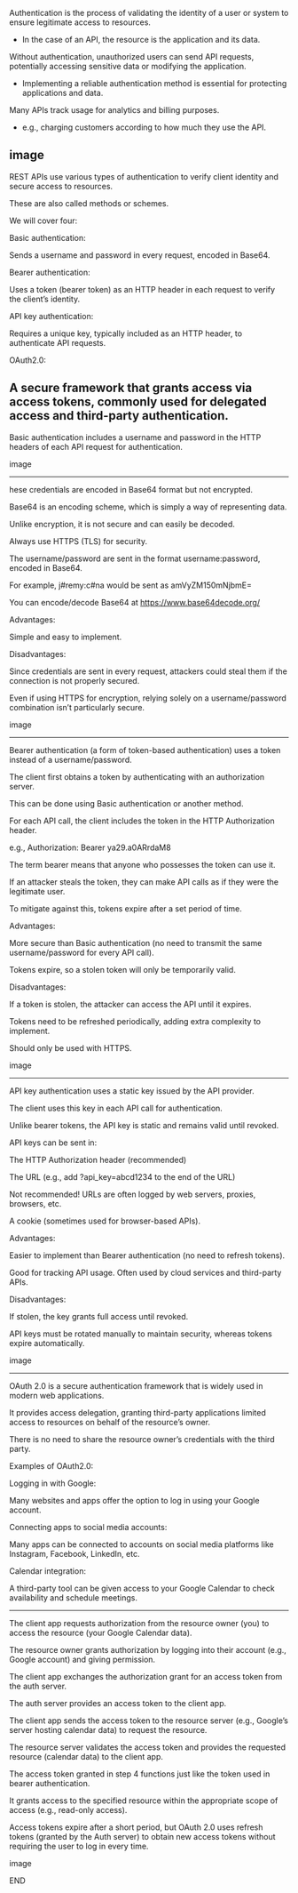Authentication is the process of validating the identity of a user or system to ensure legitimate access to resources.

- In the case of an API, the resource is the application and its data.

Without authentication, unauthorized users can send API requests, potentially accessing sensitive data or modifying the application.

- Implementing a reliable authentication method is essential for protecting applications and data.

Many APIs track usage for analytics and billing purposes.

- e.g., charging customers according to how much they use the API.

image 
---
REST APIs use various types of authentication to verify client identity and secure access to resources.

These are also called methods or schemes.

We will cover four:

Basic authentication:

Sends a username and password in every request, encoded in Base64.

Bearer authentication:

Uses a token (bearer token) as an HTTP header in each request to verify the client’s identity.

API key authentication:

Requires a unique key, typically included as an HTTP header, to authenticate API requests.

OAuth2.0:

A secure framework that grants access via access tokens, commonly used for delegated access and third-party authentication.
----
Basic authentication includes a username and password in the HTTP headers of each API request for authentication.

image

-----

hese credentials are encoded in Base64 format but not encrypted.

Base64 is an encoding scheme, which is simply a way of representing data.

Unlike encryption, it is not secure and can easily be decoded.

Always use HTTPS (TLS) for security.

The username/password are sent in the format username:password, encoded in Base64.

For example, j#remy:c#na would be sent as amVyZM150mNjbmE=

You can encode/decode Base64 at https://www.base64decode.org/

Advantages:

Simple and easy to implement.

Disadvantages:

Since credentials are sent in every request, attackers could steal them if the connection is not properly secured.

Even if using HTTPS for encryption, relying solely on a username/password combination isn’t particularly secure.

image

----

Bearer authentication (a form of token-based authentication) uses a token instead of a username/password.

The client first obtains a token by authenticating with an authorization server.

This can be done using Basic authentication or another method.

For each API call, the client includes the token in the HTTP Authorization header.

e.g., Authorization: Bearer ya29.a0ARrdaM8

The term bearer means that anyone who possesses the token can use it.

If an attacker steals the token, they can make API calls as if they were the legitimate user.

To mitigate against this, tokens expire after a set period of time.

Advantages:

More secure than Basic authentication (no need to transmit the same username/password for every API call).

Tokens expire, so a stolen token will only be temporarily valid.

Disadvantages:

If a token is stolen, the attacker can access the API until it expires.

Tokens need to be refreshed periodically, adding extra complexity to implement.

Should only be used with HTTPS.


image

---

API key authentication uses a static key issued by the API provider.

The client uses this key in each API call for authentication.

Unlike bearer tokens, the API key is static and remains valid until revoked.

API keys can be sent in:

The HTTP Authorization header (recommended)

The URL (e.g., add ?api_key=abcd1234 to the end of the URL)

Not recommended! URLs are often logged by web servers, proxies, browsers, etc.

A cookie (sometimes used for browser-based APIs).

Advantages:

Easier to implement than Bearer authentication (no need to refresh tokens).

Good for tracking API usage. Often used by cloud services and third-party APIs.

Disadvantages:

If stolen, the key grants full access until revoked.

API keys must be rotated manually to maintain security, whereas tokens expire automatically.


image


---

OAuth 2.0 is a secure authentication framework that is widely used in modern web applications.

It provides access delegation, granting third-party applications limited access to resources on behalf of the resource’s owner.

There is no need to share the resource owner’s credentials with the third party.

Examples of OAuth2.0:

Logging in with Google:

Many websites and apps offer the option to log in using your Google account.

Connecting apps to social media accounts:

Many apps can be connected to accounts on social media platforms like Instagram, Facebook, LinkedIn, etc.

Calendar integration:

A third-party tool can be given access to your Google Calendar to check availability and schedule meetings.


------



The client app requests authorization from the resource owner (you) to access the resource (your Google Calendar data).

The resource owner grants authorization by logging into their account (e.g., Google account) and giving permission.

The client app exchanges the authorization grant for an access token from the auth server.

The auth server provides an access token to the client app.

The client app sends the access token to the resource server (e.g., Google’s server hosting calendar data) to request the resource.

The resource server validates the access token and provides the requested resource (calendar data) to the client app.

The access token granted in step 4 functions just like the token used in bearer authentication.

It grants access to the specified resource within the appropriate scope of access (e.g., read-only access).

Access tokens expire after a short period, but OAuth 2.0 uses refresh tokens (granted by the Auth server) to obtain new access tokens without requiring the user to log in every time.


image



END          
